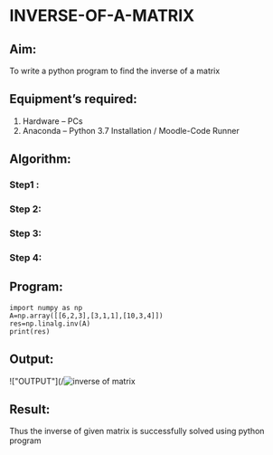 # INVERSE-OF-A-MATRIX
## Aim:
To write a python program to find the inverse of a matrix
## Equipment’s required:
1. 	Hardware – PCs
2. 	Anaconda – Python 3.7 Installation / Moodle-Code Runner
## Algorithm:
### Step1 : 
### Step 2: 
### Step 3: 
### Step 4: 

## Program:
```
import numpy as np
A=np.array([[6,2,3],[3,1,1],[10,3,4]])
res=np.linalg.inv(A)
print(res)
```


## Output:
!["OUTPUT"](/![inverse of matrix](https://user-images.githubusercontent.com/120539398/210308001-2575e6d1-18c7-4e63-bd09-72dd944ec92f.png)


## Result:
Thus the inverse of given matrix is successfully solved using python program

